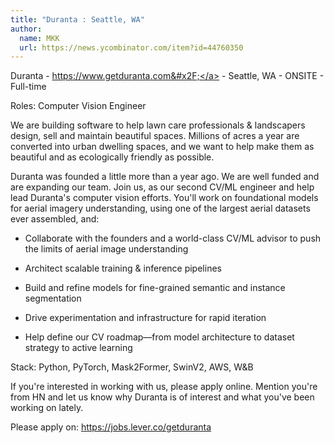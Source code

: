 ```yaml
---
title: "Duranta : Seattle, WA"
author:
  name: MKK
  url: https://news.ycombinator.com/item?id=44760350
---
```

Duranta - <a href="https:&#x2F;&#x2F;www.getduranta.com&#x2F;" rel="nofollow">https:&#x2F;&#x2F;www.getduranta.com&#x2F;</a> - Seattle, WA - ONSITE - Full-time

Roles: Computer Vision Engineer

We are building software to help lawn care professionals &amp; landscapers design, sell and maintain beautiful spaces. Millions of acres a year are converted into urban dwelling spaces, and we want to help make them as beautiful and as ecologically friendly as possible.

Duranta was founded a little more than a year ago. We are well funded and are expanding our team. Join us, as our second CV&#x2F;ML engineer and help lead Duranta&#x27;s computer vision efforts. You&#x27;ll work on foundational models for aerial imagery understanding, using one of the largest aerial datasets ever assembled, and:

- Collaborate with the founders and a world-class CV&#x2F;ML advisor to push the limits of aerial image understanding

- Architect scalable training &amp; inference pipelines

- Build and refine models for fine-grained semantic and instance segmentation

- Drive experimentation and infrastructure for rapid iteration

- Help define our CV roadmap—from model architecture to dataset strategy to active learning

Stack: Python, PyTorch, Mask2Former, SwinV2, AWS, W&amp;B

If you&#x27;re interested in working with us, please apply online. Mention you&#x27;re from HN and let us know why Duranta is of interest and what you&#x27;ve been working on lately.

Please apply on: <a href="https:&#x2F;&#x2F;jobs.lever.co&#x2F;getduranta" rel="nofollow">https:&#x2F;&#x2F;jobs.lever.co&#x2F;getduranta</a>
<JobApplication />
